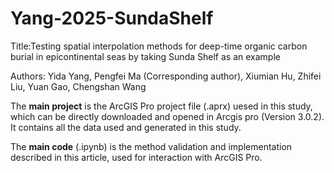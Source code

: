 # Yang-2025-SundaShelf
Title:Testing spatial interpolation methods for deep-time organic carbon burial in epicontinental seas by taking Sunda Shelf as an example

Authors: Yida Yang, Pengfei Ma (Corresponding author), Xiumian Hu, Zhifei Liu, Yuan Gao, Chengshan Wang

The **main project** is the ArcGIS Pro project file (.aprx) uesed in this study, which can be directly downloaded and opened in Arcgis pro (Version 3.0.2). It contains all the data used and generated in this study.

The **main code** (.ipynb) is the method validation and implementation described in this article, used for interaction with ArcGIS Pro.

